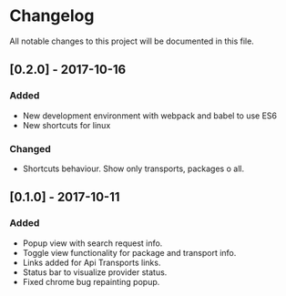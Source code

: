 # Changelog
All notable changes to this project will be documented in this file.

## [0.2.0] - 2017-10-16
### Added
- New development environment with webpack and babel to use ES6
- New shortcuts for linux

### Changed
- Shortcuts behaviour. Show only transports, packages o all.

## [0.1.0] - 2017-10-11
### Added
- Popup view with search request info.
- Toggle view functionality for package and transport info.
- Links added for Api Transports links.
- Status bar to visualize provider status.
- Fixed chrome bug repainting popup.


